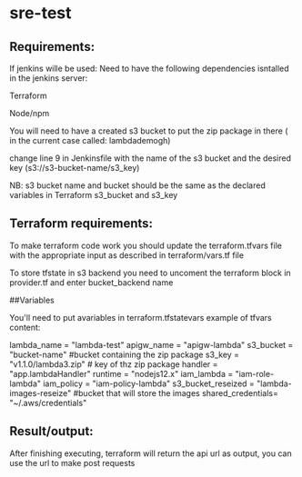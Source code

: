# sre-test

## Requirements:

If jenkins wille be used: 
Need to have the following dependencies isntalled in the jenkins server:

Terraform

Node/npm

You will need to have a created s3 bucket to put the zip package in there ( in the current case called: lambdademogh)

change line 9 in Jenkinsfile with the name of the s3 bucket and the desired key (s3://s3-bucket-name/s3_key)

NB: s3 bucket name and bucket should be the same as the declared variables in Terraform s3_bucket and s3_key



## Terraform requirements:

To make terraform code work you should update the terraform.tfvars file with the appropriate input as described in terraform/vars.tf file

To store tfstate in s3 backend you need to uncoment the terraform block in provider.tf and enter bucket_backend name
  
##Variables

You'll need to put avariables in terraform.tfstatevars 
example of tfvars content:

lambda_name = "lambda-test"
apigw_name = "apigw-lambda"
s3_bucket = "bucket-name"  #bucket containing the zip package
s3_key = "v1.1.0/lambda3.zip"  # key of thz zip package
handler = "app.lambdaHandler"
runtime = "nodejs12.x"
iam_lambda = "iam-role-lambda"
iam_policy = "iam-policy-lambda"
s3_bucket_reseized = "lambda-images-reseize"   #bucket that will store the images
shared_credentials= "~/.aws/credentials"
  
## Result/output:

After finishing executing, terraform will return the api url as output, you can use the url to make post requests
